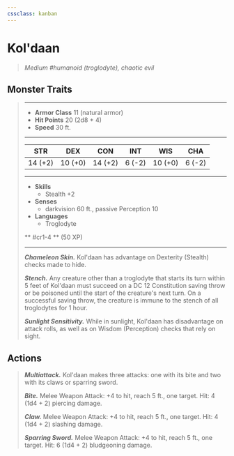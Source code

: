 ```yaml
---
cssclass: kanban
---
```


# Kol'daan
>*Medium #humanoid (troglodyte), chaotic evil*
## Monster Traits
>___
>- **Armor Class** 11 (natural armor)
>- **Hit Points** 20 (2d8 + 4)
>- **Speed** 30 ft.
>___
>|STR|DEX|CON|INT|WIS|CHA|
>|:---:|:---:|:---:|:---:|:---:|:---:|
>|14 (+2)|10 (+0)|14 (+2)|6 (-2)|10 (+0)|6 (-2)|
>___
>- **Skills**
>	 - Stealth +2
>- **Senses**
>	 - darkvision 60 ft., passive Perception 10
>- **Languages**
>	 - Troglodyte
>
> ** #cr1-4 ** (50 XP)
>___
>***Chameleon Skin.*** Kol'daan has advantage on Dexterity (Stealth) checks made to hide.  
>
>***Stench.*** Any creature other than a troglodyte that starts its turn within 5 feet of Kol'daan must succeed on a DC 12 Constitution saving throw or be poisoned until the start of the creature's next turn. On a successful saving throw, the creature is immune to the stench of all troglodytes for 1 hour.  
>
>***Sunlight Sensitivity.*** While in sunlight, Kol'daan has disadvantage on attack rolls, as well as on Wisdom (Perception) checks that rely on sight.  
>
## Actions
>***Multiattack.*** Kol'daan makes three attacks: one with its bite and two with its claws or sparring sword.  
>
>***Bite.*** Melee Weapon Attack: +4 to hit, reach 5 ft., one target. Hit: 4 (1d4 + 2) piercing damage.  
>
>***Claw.*** Melee Weapon Attack: +4 to hit, reach 5 ft., one target. Hit: 4 (1d4 + 2) slashing damage.  
>
>***Sparring Sword.*** Melee Weapon Attack: +4 to hit, reach 5 ft., one target. Hit: 6 (1d4 + 2) bludgeoning damage.
